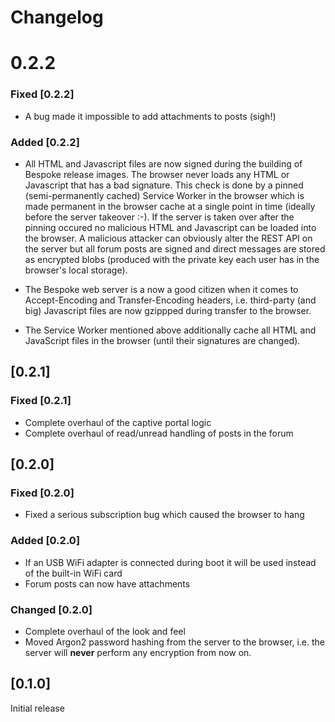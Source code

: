 # Changelog

# 0.2.2

### Fixed [0.2.2]

- A bug made it impossible to add attachments to posts (sigh!)

### Added [0.2.2]

- All HTML and Javascript files are now signed during the building of Bespoke
  release images. The browser never loads any HTML or Javascript that has a bad
  signature. This check is done by a pinned (semi-permanently cached) Service
  Worker in the browser which is made permanent in the browser cache at a single
  point in time (ideally before the server takeover :-). If the server is taken
  over after the pinning occured no malicious HTML and Javascript can be loaded
  into the browser. A malicious attacker can obviously alter the REST API on the
  server but all forum posts are signed and direct messages are stored as
  encrypted blobs (produced with the private key each user has in the browser's
  local storage).

- The Bespoke web server is a now a good citizen when it comes to Accept-Encoding
  and Transfer-Encoding headers, i.e. third-party (and big) Javascript files are
  now gzippped during transfer to the browser.

- The Service Worker mentioned above additionally cache all HTML and JavaScript
  files in the browser (until their signatures are changed).

## [0.2.1]

### Fixed [0.2.1]

- Complete overhaul of the captive portal logic
- Complete overhaul of read/unread handling of posts in the forum

## [0.2.0]

### Fixed [0.2.0]

- Fixed a serious subscription bug which caused the browser to hang

### Added [0.2.0]

- If an USB WiFi adapter is connected during boot it will be used
  instead of the built-in WiFi card
- Forum posts can now have attachments

### Changed [0.2.0]

- Complete overhaul of the look and feel
- Moved Argon2 password hashing from the server to the browser,
  i.e. the server will **never** perform any encryption from now on.

## [0.1.0]

Initial release
